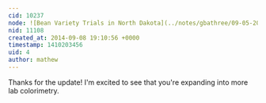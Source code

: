 ```yaml
---
cid: 10237
node: ![Bean Variety Trials in North Dakota](../notes/gbathree/09-05-2014/bean-variety-trials-in-north-dakota)
nid: 11108
created_at: 2014-09-08 19:10:56 +0000
timestamp: 1410203456
uid: 4
author: mathew
---
```


Thanks for the update! I'm excited to see that you're expanding into more lab colorimetry.
